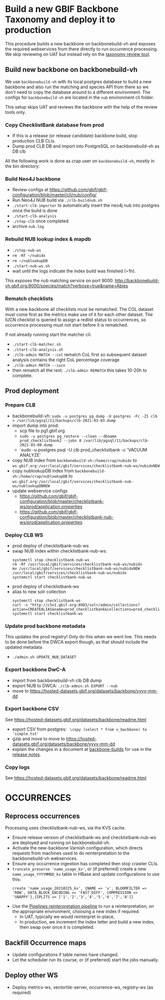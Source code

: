 # Build a new GBIF Backbone Taxonomy and deploy it to production

This procedure builds a new backbone on backbonebuild-vh and exposes the required webservices from there directly to run occurrence processing.
We skip reviewing on UAT but instead rely on the [taxonomy review tool](http://labs.gbif.org/taxonomy-review-v4).

## Build new backbone on backbonebuild-vh
We use `backbonebuild-vh` with its local postgres database to build a new backbone and also run the matching and species API from there so we don't need to copy the database around to a different environment. The configs for `backbonebuild-vh` are located in the `nub` environment cli folder.

This setup skips UAT and reviews the backbone with the help of the review tools only.


### Copy ChecklistBank database from prod
 - If this is a release (or release candidate) backbone build, stop production CLB CLIs.
 - Dump prod CLB DB and import into PostgreSQL on backbonebuild-vh as DB clb

All the following work is done as crap user on `backbonebuild-vh`, mostly in the bin directory:

### Build Neo4J backbone
 - Review configs at https://github.com/gbif/gbif-configuration/blob/master/cli/nub/config/
 - Run Neo4J NUB build via `./clb-buildnub.sh`
 - `./start-clb-importer` to automatically insert the neo4j nub into postgres once the build is done
 - `./start-clb-analysis`
 - `./stop-clb` once completed
 - archive `nub.log`

### Rebuild NUB lookup index & mapdb
 - `./stop-nub-ws`
 - `rm -Rf ~/nubidx`
 - `rm ~/nublookupDB`
 - `./start-nub-ws.sh`
 - wait until the logs indicate the index build was finished (~1h).

This exposes the nub matching service on port 9000:
http://backbonebuild-vh.gbif.org:9000/species/match?verbose=true&name=Abies

### Rematch checklists
With a new backbone all checklists must be rematched. The COL dataset must come first as the metrics make use of it for each other dataset.
The IUCN checklist is queried to assign a redlist status to occurrences, so occurrence processing must not start before it is rematched.

If not already running start the matcher cli:
- `./start-clb-matcher.sh`
- `./start-clb-analysis.sh`
- `./clb-admin MATCH --col` rematch CoL first so subsequent dataset analysis contains the right CoL percentage coverage
- `./clb-admin MATCH --iucn`
- then rematch all the rest: `./clb-admin REMATCH` this takes 10-20h to complete.


## Prod deployment

### Prepare CLB
 - backbonebuild-vh: `sudo -u postgres pg_dump -U postgres -Fc -Z1 clb > /var/lib/pgsql/11/backups/clb-2021-03-03.dump`
 - import dump into prod:
   - scp file to pg1.gbif.org
   - `sudo -u postgres pg_restore --clean --dbname prod_checklistbank2 --jobs 8 /var/lib/pgsql/11/backups/clb-2021-03-08.dump`
   - `sudo -u postgres psql -U clb prod_checklistbank -c 'VACUUM ANALYZE'
 - copy NUB index from `backbonebuild-vh:/home/crap/nubidx` to `ws.gbif.org:/usr/local/gbif/services/checklistbank-nub-ws/nubidxNEW`
 - copy nublookupDB index from `backbonebuild-vh:/home/crap/nublookupDB` to `ws.gbif.org:/usr/local/gbif/services/checklistbank-nub-ws/nublookupDBNEW`
 - update webservice configs
   - https://github.com/gbif/gbif-configuration/blob/master/checklistbank-ws/prod/application.properties
   - https://github.com/gbif/gbif-configuration/blob/master/checklistbank-nub-ws/prod/application.properties

### Deploy CLB WS
 - prod deploy of checklistbank-nub-ws
 - swap NUB index within checklistbank-nub-ws:
   ````
   systemctl stop checklistbank-nub-ws
   rm -Rf /usr/local/gbif/services/checklistbank-nub-ws/nubidx
   mv /usr/local/gbif/services/checklistbank-nub-ws/nubidxNEW /usr/local/gbif/services/checklistbank-nub-ws/nubidx
   systemctl start checklistbank-nub-ws
   ````
 - prod deploy of checklistbank-ws
 - alias to new solr collection
   ````
   systemctl stop checklistbank-ws
   curl -s "http://c5n1.gbif.org:8983/solr/admin/collections?action=CREATEALIAS&name=prod_checklistbank&collections=prod_checklistbank_2017_02_22"
   systemctl start checklistbank-ws
   ````

### Update prod backbone metadata
This updates the prod registry! Only do this when we went live.
This needs to be done before the DWCA export though, as that should include the updated metadata
- `./admin.sh UPDATE_NUB_DATASET`

### Export backbone DwC-A
- import from backbonebuild-vh clb DB dump
- export NUB to DWCA: `./clb-admin.sh EXPORT --nub`
- move to https://hosted-datasets.gbif.org/datasets/backbone/yyyy-mm-dd

### Export backbone CSV
See https://hosted-datasets.gbif.org/datasets/backbone/readme.html
- export CSV from postgres: ` \copy (select * from v_backbone) to 'simple.txt'`
- gzip and move to move to https://hosted-datasets.gbif.org/datasets/backbone/yyyy-mm-dd
- explain the changes in a document at [backbone-builds](https://github.com/gbif/checklistbank/tree/master/docs/backbone-builds) for use in the [release notes](https://www.gbif.org/release-notes).

### Copy logs
See https://hosted-datasets.gbif.org/datasets/backbone/readme.html



# OCCURRENCES

## Reprocess occurrences
Processing uses checklistbank-nub-ws, via the KVS cache.
- Ensure release version of checklistbank-ws and checklistbank-nub-ws are deployed and running on backbonebuild-vh.
- Activate the new-backbone Varnish configuration, which directs requests from machines used to do reinterpretation to the backbonebuild-vh webservices.
- Ensure any occurrence ingestion has completed then stop crawler CLIs.
- `truncate_preserve 'name_usage_kv'`, or (if preferred) create a new `name_usage_YYYYMMDD_kv` table in HBase and update configurations to use this:
  ```
  create 'name_usage_20210225_kv', {NAME => 'v', BLOOMFILTER => 'ROW', DATA_BLOCK_ENCODING => 'FAST_DIFF', COMPRESSION => 'SNAPPY'},{SPLITS => ['1','2','3','4','5','6','7','8']}
  ```
- Use the [Pipelines reinterpretation pipeline](https://github.com/gbif/pipelines-jenkins-reinterpretation/) to run a reinterpretation, on the appropriate environment, choosing a new index if required.
  - In UAT, typically we would reinterpret in-place,
  - In production, we increment the index letter and build a new index, then swap over once it is completed.


## Backfill Occurrence maps
- Update configurations if table names have changed.
- Let the scheduler run its course, or (if preferred) start the jobs manually.

## Deploy other WS
- Deploy metrics-ws, vectortile-server, occurrence-ws, registry-ws (as required)

